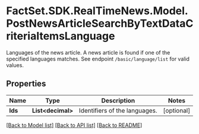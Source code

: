 # FactSet.SDK.RealTimeNews.Model.PostNewsArticleSearchByTextDataCriteriaItemsLanguage
Languages of the news article. A news article is found if one of the specified languages matches. See endpoint `/basic/language/list` for valid values.

## Properties

Name | Type | Description | Notes
------------ | ------------- | ------------- | -------------
**Ids** | **List&lt;decimal&gt;** | Identifiers of the languages. | [optional] 

[[Back to Model list]](../README.md#documentation-for-models) [[Back to API list]](../README.md#documentation-for-api-endpoints) [[Back to README]](../README.md)

